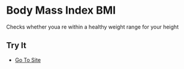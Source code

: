 # Body Mass Index BMI

Checks whether youa re within a healthy weight range for your height 

## Try It

- [Go To Site](bilalaslamnet-dev-ed.develop.my.site.com/bmical)

